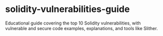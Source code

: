 # solidity-vulnerabilities-guide
Educational guide covering the top 10 Solidity vulnerabilities, with vulnerable and secure code examples, explanations, and tools like Slither.
